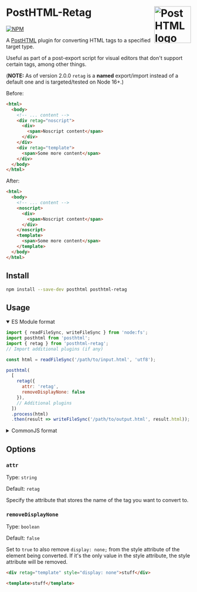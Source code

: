# PostHTML-Retag [<img align="right" height="100" title="PostHTML logo" src="https://posthtml.github.io/posthtml/logo.svg">](https://github.com/posthtml/posthtml)

[![NPM][npm]][npm-url]

A [PostHTML](https://github.com/posthtml/posthtml) plugin for converting HTML tags to a specified target type.

Useful as part of a post-export script for visual editors that don't support certain tags, among other things.

(**NOTE:** As of version 2.0.0 `retag` is a **named** export/import instead of a default one and is targeted/tested on Node 16+.)

Before:

```html
<html>
  <body>
    <!-- ... content -->
    <div retag="noscript">
      <div>
        <span>Noscript content</span>
      </div>
    </div>
    <div retag="template">
      <span>Some more content</span>
    </div>
  </body>
</html>
```

After:

``` html
<html>
  <body>
    <!-- ... content -->
    <noscript>
      <div>
        <span>Noscript content</span>
      </div>
    </noscript>
    <template>
      <span>Some more content</span>
    </template>
  </body>
</html>
```

## Install

```bash
npm install --save-dev posthtml posthtml-retag
```

## Usage

<details open><summary>ES Module format</summary>

``` js
import { readFileSync, writeFileSync } from 'node:fs';
import posthtml from 'posthtml';
import { retag } from 'posthtml-retag';
// Import additional plugins (if any)

const html = readFileSync('/path/to/input.html', 'utf8');

posthtml(
  [
    retag({
      attr: 'retag',
      removeDisplayNone: false
    }),
    // Additional plugins
  ])
  .process(html)
  .then(result => writeFileSync('/path/to/output.html', result.html));
```
</details>

<details><summary>CommonJS format</summary>

``` js
const { readFileSync, writeFileSync } = require('node:fs');
const posthtml = require('posthtml');
const { retag } = require('posthtml-retag');
// Import additional plugins (if any)

const html = readFileSync('/path/to/input.html', 'utf8');

posthtml(
  [
    retag({
      attr: 'retag',
      removeDisplayNone: false
    }),
    // Additional plugins
  ])
  .process(html)
  .then(result => writeFileSync('/path/to/output.html', result.html));
```
</details>

## Options

### `attr`

Type: `string`

Default: `retag`

Specify the attribute that stores the name of the tag you want to convert to.

### `removeDisplayNone`

Type: `boolean`

Default: `false`

Set to `true` to also remove `display: none;` from the style attribute of the element being converted. If it's the only value in the style attribute, the style attribute will be removed.

```html
<div retag="template" style="display: none">stuff</div>
```

```html
<template>stuff</template>
```

[npm]: https://img.shields.io/npm/v/posthtml-retag.svg
[npm-url]: https://npmjs.com/package/posthtml-retag
